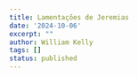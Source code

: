 ```yaml
---
title: Lamentações de Jeremias
date: '2024-10-06'
excerpt: ""
author: William Kelly
tags: []
status: published
---
```


